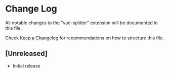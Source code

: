 # Change Log

All notable changes to the "vue-splitter" extension will be documented in this file.

Check [Keep a Changelog](http://keepachangelog.com/) for recommendations on how to structure this file.

## [Unreleased]

- Initial release